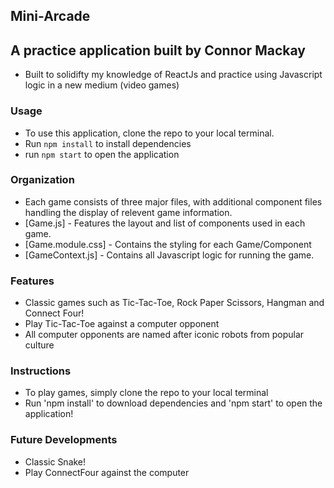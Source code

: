 ## Mini-Arcade

## A practice application built by Connor Mackay

  - Built to solidifty my knowledge of ReactJs and practice using Javascript logic in a new medium (video games)

### Usage

  - To use this application, clone the repo to your local terminal.
  - Run `npm install` to install dependencies
  - run `npm start` to open the application

### Organization

  - Each game consists of three major files, with additional component files handling the display of relevent game information. 
  - [Game.js] - Features the layout and list of components used in each game.
  - [Game.module.css] - Contains the styling for each Game/Component
  - [GameContext.js] - Contains all Javascript logic for running the game.

### Features

 - Classic games such as Tic-Tac-Toe, Rock Paper Scissors, Hangman and Connect Four!
 - Play Tic-Tac-Toe against a computer opponent
 - All computer opponents are named after iconic robots from popular culture

 ### Instructions

 - To play games, simply clone the repo to your local terminal 
 - Run 'npm install' to download dependencies and 'npm start' to open the application!
 
 ### Future Developments

 - Classic Snake!
 - Play ConnectFour against the computer